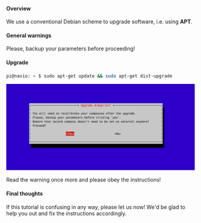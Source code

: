 #### Overview

We use a conventional Debian scheme to upgrade software, i.e. using **APT**.

#### General warnings

Please, backup your parameters before proceeding!

#### Upgrade

```bash
pi@navio: ~ $ sudo apt-get update && sudo apt-get dist-upgrade
```
![compass-warning](img/navio2-compass-recalibration.png)

Read the warning once more and please obey the instructions!

#### Final thoughts

If this tutorial is confusing in any way, please let us now! We'd be glad to help you out and fix the instructions accordingly.
